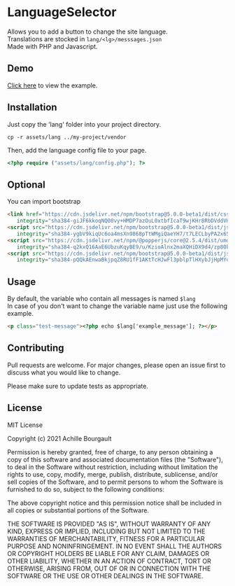 # LanguageSelector


Allows you to add a button to change the site language.\
Translations are stocked in ```lang/<lg>/messsages.json``` \
Made with PHP and Javascript.

## Demo

[Click here](http://achillebourgault.fr/demos/LanguageSelectorPHP/) to view the example.

## Installation

Just copy the 'lang' folder into your project directory.

```
cp -r assets/lang ../my-project/vendor
```

Then, add the language config file to your page.
```php
<?php require ("assets/lang/config.php"); ?>
```

## Optional
You can import bootstrap

```html
<link href="https://cdn.jsdelivr.net/npm/bootstrap@5.0.0-beta1/dist/css/bootstrap.min.css" rel="stylesheet"
   integrity="sha384-giJF6kkoqNQ00vy+HMDP7azOuL0xtbfIcaT9wjKHr8RbDVddVHyTfAAsrekwKmP1" crossorigin="anonymous">
<script src="https://cdn.jsdelivr.net/npm/bootstrap@5.0.0-beta1/dist/js/bootstrap.bundle.min.js"
   integrity="sha384-ygbV9kiqUc6oa4msXn9868pTtWMgiQaeYH7/t7LECLbyPA2x65Kgf80OJFdroafW" crossorigin="anonymous"></script>
<script src="https://cdn.jsdelivr.net/npm/@popperjs/core@2.5.4/dist/umd/popper.min.js"
   integrity="sha384-q2kxQ16AaE6UbzuKqyBE9/u/KzioAlnx2maXQHiDX9d4/zp8Ok3f+M7DPm+Ib6IU" crossorigin="anonymous"></script>
<script src="https://cdn.jsdelivr.net/npm/bootstrap@5.0.0-beta1/dist/js/bootstrap.min.js"
   integrity="sha384-pQQkAEnwaBkjpqZ8RU1fF1AKtTcHJwFl3pblpTlHXybJjHpMYo79HY3hIi4NKxyj" crossorigin="anonymous"></script>
```

## Usage
By default, the variable who contain all messages is named ```$lang```\
In case of you don't want to change the variable name just use the following example.

```html
<p class="test-message"><?php echo $lang['example_message']; ?></p>
```

## Contributing
Pull requests are welcome. For major changes, please open an issue first to discuss what you would like to change.

Please make sure to update tests as appropriate.

## License
MIT License

Copyright (c) 2021 Achille Bourgault

Permission is hereby granted, free of charge, to any person obtaining a copy
of this software and associated documentation files (the "Software"), to deal
in the Software without restriction, including without limitation the rights
to use, copy, modify, merge, publish, distribute, sublicense, and/or sell
copies of the Software, and to permit persons to whom the Software is
furnished to do so, subject to the following conditions:

The above copyright notice and this permission notice shall be included in all
copies or substantial portions of the Software.

THE SOFTWARE IS PROVIDED "AS IS", WITHOUT WARRANTY OF ANY KIND, EXPRESS OR
IMPLIED, INCLUDING BUT NOT LIMITED TO THE WARRANTIES OF MERCHANTABILITY,
FITNESS FOR A PARTICULAR PURPOSE AND NONINFRINGEMENT. IN NO EVENT SHALL THE
AUTHORS OR COPYRIGHT HOLDERS BE LIABLE FOR ANY CLAIM, DAMAGES OR OTHER
LIABILITY, WHETHER IN AN ACTION OF CONTRACT, TORT OR OTHERWISE, ARISING FROM,
OUT OF OR IN CONNECTION WITH THE SOFTWARE OR THE USE OR OTHER DEALINGS IN THE
SOFTWARE.
